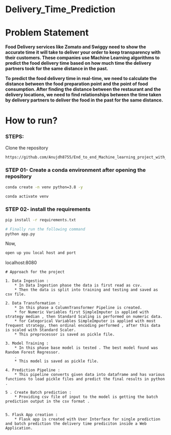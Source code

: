 # Delivery_Time_Prediction

# Problem Statement

**Food Delivery services like Zomato and Swiggy need to show the accurate time it will take to deliver your order to keep transparency with their customers. These companies use Machine Learning algorithms to predict the food delivery time based on how much time the delivery partners took for the same distance in the past.**

**To predict the food delivery time in real-time, we need to calculate the distance between the food preparation point and the point of food consumption. After finding the distance between the restaurant and the delivery locations, we need to find relationships between the time taken by delivery partners to deliver the food in the past for the same distance.**

# How to run?

### STEPS:

Clone the repository

```bash
https://github.com/Anujdh8755/End_to_end_Machine_learning_project_with_ML_flow.git
```

### STEP 01- Create a conda environment after opening the repository

```bash
conda create -n venv python=3.8 -y
```

```bash
conda activate venv
```

### STEP 02- install the requirements

```bash
pip install -r requirements.txt
```

```bash
# Finally run the following command
python app.py
```

Now,

```bash
open up you local host and port
```
localhost:8080
```
# Approach for the project 

1. Data Ingestion : 
    * In Data Ingestion phase the data is first read as csv. 
    * Then the data is split into training and testing and saved as csv file.

2. Data Transformation : 
    * In this phase a ColumnTransformer Pipeline is created.
    * for Numeric Variables first SimpleImputer is applied with strategy median , then Standard Scaling is performed on numeric data.
    * for Categorical Variables SimpleImputer is applied with most frequent strategy, then ordinal encoding performed , after this data is scaled with Standard Scaler.
    * This preprocessor is saved as pickle file.

3. Model Training : 
    * In this phase base model is tested . The best model found was Random Forest Regressor.
    .
    * This model is saved as pickle file.

4. Prediction Pipeline : 
    * This pipeline converts given data into dataframe and has various functions to load pickle files and predict the final results in python .
    
5 . Create Batch prediction :
    * Providing csv file of input to the model is getting the batch prediction output in the csv format .


5. Flask App creation : 
    * Flask app is created with User Interface for single prediction and batch prediction the delivery time prediciton inside a Web Application.